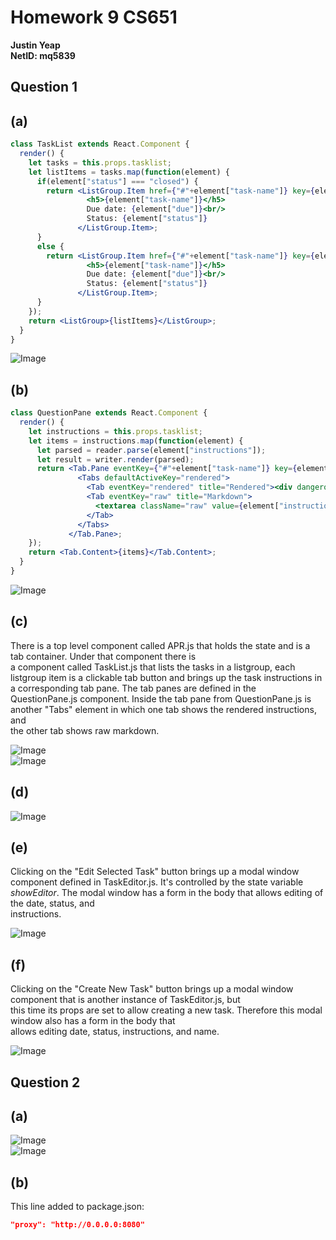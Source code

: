 # Homework 9 CS651
**Justin Yeap**  
**NetID: mq5839**  

## Question 1
## (a)
```jsx
class TaskList extends React.Component {
  render() {
    let tasks = this.props.tasklist;
    let listItems = tasks.map(function(element) {
      if(element["status"] === "closed") {
        return <ListGroup.Item href={"#"+element["task-name"]} key={element["task-name"]} variant="success" action>
                 <h5>{element["task-name"]}</h5>
                 Due date: {element["due"]}<br/>
                 Status: {element["status"]}
               </ListGroup.Item>;
      }
      else {
        return <ListGroup.Item href={"#"+element["task-name"]} key={element["task-name"]} variant="danger" action>
                 <h5>{element["task-name"]}</h5>
                 Due date: {element["due"]}<br/>
                 Status: {element["status"]}
               </ListGroup.Item>;
      }
    });
    return <ListGroup>{listItems}</ListGroup>;
  }
}
```
![Image](1a.png)  

## (b)
```jsx
class QuestionPane extends React.Component {
  render() {
    let instructions = this.props.tasklist;
    let items = instructions.map(function(element) {
      let parsed = reader.parse(element["instructions"]);
      let result = writer.render(parsed);
      return <Tab.Pane eventKey={"#"+element["task-name"]} key={element["task-name"]}>
               <Tabs defaultActiveKey="rendered">
                 <Tab eventKey="rendered" title="Rendered"><div dangerouslySetInnerHTML={{__html:result}}></div></Tab>
                 <Tab eventKey="raw" title="Markdown">
                   <textarea className="raw" value={element["instructions"]} readOnly/>
                 </Tab>
               </Tabs>
             </Tab.Pane>;
    });
    return <Tab.Content>{items}</Tab.Content>;
  }
}
```
![Image](1b.png)

## (c)
There is a top level component called APR.js that holds the state and is a tab container. Under that component there is  
a component called TaskList.js that lists the tasks in a listgroup, each listgroup item is a clickable tab button and 
brings up the task instructions in a corresponding tab pane. The tab panes are defined in the QuestionPane.js component. 
Inside the tab pane from QuestionPane.js is another "Tabs" element in which one tab shows the rendered instructions, and  
the other tab shows raw markdown.
  
![Image](1c1.png)  
![Image](1c2.png)

## (d)
![Image](1d.png)

## (e)
Clicking on the "Edit Selected Task" button brings up a modal window component defined in TaskEditor.js. It's controlled by
the state variable _showEditor_. The modal window has a form in the body that allows editing of the date, status, and  
instructions.
  
![Image](1e.png)

## (f)
Clicking on the "Create New Task" button brings up a modal window component that is another instance of TaskEditor.js, but  
this time its props are set to allow creating a new task. Therefore this modal window also has a form in the body that  
allows editing date, status, instructions, and name.  
  
![Image](1f.png)

## Question 2
## (a)
![Image](2a1.png)  
![Image](2a2.png)  

## (b)
This line added to package.json:  
```json
"proxy": "http://0.0.0.0:8080"
```
